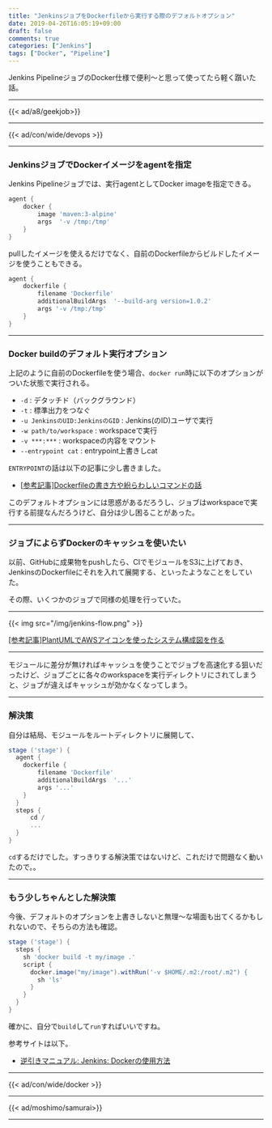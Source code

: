 ```yaml
---
title: "JenkinsジョブをDockerfileから実行する際のデフォルトオプション"
date: 2019-04-26T16:05:19+09:00
draft: false
comments: true
categories: ["Jenkins"]
tags: ["Docker", "Pipeline"]
---
```


Jenkins PipelineジョブのDocker仕様で便利〜と思って使ってたら軽く躓いた話。

<!--more-->

---

{{< ad/a8/geekjob>}}

---

{{< ad/con/wide/devops >}}

---

### JenkinsジョブでDockerイメージをagentを指定

Jenkins Pipelineジョブでは、実行agentとしてDocker imageを指定できる。

```groovy
agent {
    docker {
        image 'maven:3-alpine'
        args  '-v /tmp:/tmp'
    }
}
```

pullしたイメージを使えるだけでなく、自前のDockerfileからビルドしたイメージを使うこともできる。

```groovy
agent {
    dockerfile {
        filename 'Dockerfile'
        additionalBuildArgs  '--build-arg version=1.0.2'
        args '-v /tmp:/tmp'
    }
}
```

---

### Docker buildのデフォルト実行オプション

上記のように自前のDockerfileを使う場合、`docker run`時に以下のオプションがついた状態で実行される。

- `-d` : デタッチド（バックグラウンド）
- `-t` : 標準出力をつなぐ
- `-u JenkinsのUID:JenkinsのGID` : Jenkins(のID)ユーザで実行
- `-w path/to/workspace` : workspaceで実行
- `-v ***:***` : workspaceの内容をマウント
- `--entrypoint cat` : entrypoint上書きしcat

`ENTRYPOINT`の話は以下の記事に少し書きました。

- [[参考記事]Dockerfileの書き方や紛らわしいコマンドの話](https://www.ted027.com/post/dockerfile)

このデフォルトオプションには思惑があるだろうし、ジョブはworkspaceで実行する前提なんだろうけど、自分は少し困ることがあった。

---

### ジョブによらずDockerのキャッシュを使いたい

以前、GitHubに成果物をpushしたら、CIでモジュールをS3に上げておき、JenkinsのDockerfileにそれを入れて展開する、といったようなことをしていた。

その際、いくつかのジョブで同様の処理を行っていた。

---

{{< img src="/img/jenkins-flow.png" >}}

[[参考記事]PlantUMLでAWSアイコンを使ったシステム構成図を作る](https://www.ted027.com/post/puml-aws)

---

モジュールに差分が無ければキャッシュを使うことでジョブを高速化する狙いだったけど、ジョブごとに各々のworkspaceを実行ディレクトリにされてしまうと、ジョブが違えばキャッシュが効かなくなってしまう。

---

### 解決策

自分は結局、モジュールをルートディレクトリに展開して、

```groovy
stage ('stage') {
  agent {
    dockerfile {
        filename 'Dockerfile'
        additionalBuildArgs  '...'
        args '...'
    }
  }
  steps {
      cd /
      ...
  }
}
```

`cd`するだけでした。すっきりする解決策ではないけど、これだけで問題なく動いたので。。

---

### もう少しちゃんとした解決策

今後、デフォルトのオプションを上書きしないと無理〜な場面も出てくるかもしれないので、そちらの方法も確認。

```groovy
stage ('stage') {
  steps {
    sh 'docker build -t my/image .'
    script {
      docker.image("my/image").withRun('-v $HOME/.m2:/root/.m2") {
        sh 'ls'
      }
    }
  }
}
```

確かに、自分で`build`して`run`すればいいですね。

参考サイトは以下。

- [逆引きマニュアル: Jenkins: Dockerの使用方法](https://www.ikemo3.com/inverted/jenkins/docker/)

---

{{< ad/con/wide/docker >}}

---

{{< ad/moshimo/samurai>}}

---

